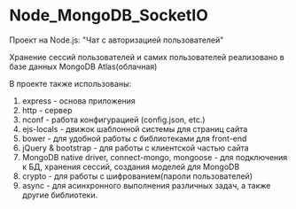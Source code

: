 # Node_MongoDB_SocketIO
Проект на Node.js: "Чат с авторизацией пользователей"

Хранение сессий пользователей и самих пользователей 
реализовано в базе данных MongoDB Atlas(облачная)

В проекте также использованы:
 
1) express - основа приложения
2) http - сервер
3) nconf - работа конфигурацией (config.json, etc.)
4) ejs-locals - движок шаблонной системы для страниц сайта
5) bower - для удобной работы с библиотеками для front-end
6) jQuery & bootstrap - для работы с клиентской частью сайта
7) MongoDB native driver, connect-mongo, mongoose - для подключения к БД, 
   хранения сессий, создания моделей для MongoDB
8) crypto - для работы с шифрованием(пароли пользователей)
9) async - для асинхронного выполнения различных задач,
а также другие библиотеки.

